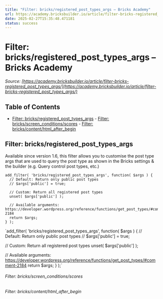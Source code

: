 ```yaml
---
title: "Filter: bricks/registered_post_types_args – Bricks Academy"
url: https://academy.bricksbuilder.io/article/filter-bricks-registered_post_types_args/
date: 2025-02-27T15:35:48.471181
status: success
---
```


# Filter: bricks/registered_post_types_args – Bricks Academy

*Source: [https://academy.bricksbuilder.io/article/filter-bricks-registered_post_types_args/](https://academy.bricksbuilder.io/article/filter-bricks-registered_post_types_args/)*

## Table of Contents

- [Filter: bricks/registered_post_types_args](#filter-bricksregisteredposttypesargs)
        - [Filter: bricks/screen_conditions/scores](#filter-bricksscreenconditionsscores)
        - [Filter: bricks/content/html_after_begin](#filter-brickscontenthtmlafterbegin)

## Filter: bricks/registered_post_types_args

Available since version 1.6, this filter allows you to customise the post type args that are used to query the post type as shown in the Bricks settings & the builder (e.g. Query control post types, etc.)

```
add_filter( 'bricks/registered_post_types_args', function( $args ) {
  // Default: Return only public post types
  // $args['public'] = true;

  // Custom: Return all registered post types
  unset( $args['public'] );

  // Available arguments: https://developer.wordpress.org/reference/functions/get_post_types/#comment-2184
  return $args;
} );
```

`add_filter( 'bricks/registered_post_types_args', function( $args ) {
  // Default: Return only public post types
  // $args['public'] = true;

  // Custom: Return all registered post types
  unset( $args['public'] );

  // Available arguments: https://developer.wordpress.org/reference/functions/get_post_types/#comment-2184
  return $args;
} );`

###### Filter: bricks/screen_conditions/scores

###### Filter: bricks/content/html_after_begin

